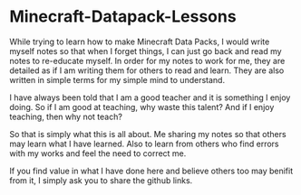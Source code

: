 # Minecraft-Datapack-Lessons

While trying to learn how to make Minecraft Data Packs, I would write myself notes so that when I forget things, I can just go back and read my notes to re-educate myself. In order for my notes to work for me, they are detailed as if I am writing them for others to read and learn. They are also written in simple terms for my simple mind to understand.

I have always been told that I am a good teacher and it is something I enjoy doing. So if I am good at teaching, why waste this talent? And if I enjoy teaching, then why not teach?

So that is simply what this is all about. Me sharing my notes so that others may learn what I have learned. Also to learn from others who find errors with my works and feel the need to correct me.

If you find value in what I have done here and believe others too may benifit from it, I simply ask you to share the github links.

